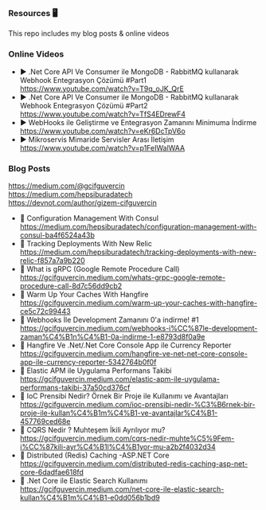 
### Resources  🖥️
This repo includes my blog posts &amp; online videos


### Online Videos

- ▶️ .Net Core API Ve Consumer ile MongoDB - RabbitMQ kullanarak Webhook Entegrasyon Çözümü #Part1 https://www.youtube.com/watch?v=T9q_oJK_QrE
- ▶️ .Net Core API Ve Consumer ile MongoDB - RabbitMQ kullanarak Webhook Entegrasyon Çözümü #Part2 https://www.youtube.com/watch?v=TfS4EDrewF4
- ▶️  WebHooks ile Geliştirme ve Entegrasyon Zamanını Minimuma İndirme https://www.youtube.com/watch?v=eKr6DcTpV6o
- ▶️  Mikroservis Mimaride Servisler Arası İletişim https://www.youtube.com/watch?v=p1FeIWalWAA

### Blog Posts

https://medium.com/@gcifguvercin <br/>
https://medium.com/hepsiburadatech <br/>
https://devnot.com/author/gizem-cifguvercin <br/>

- 📝 Configuration Management With Consul https://medium.com/hepsiburadatech/configuration-management-with-consul-ba4f6524a43b
- 📝 Tracking Deployments With New Relic https://medium.com/hepsiburadatech/tracking-deployments-with-new-relic-f857a7a9b220
- 📝 What is gRPC (Google Remote Procedure Call) https://gcifguvercin.medium.com/whats-grpc-google-remote-procedure-call-8d7c56dd9cb2
- 📝 Warm Up Your Caches With Hangfire https://gcifguvercin.medium.com/warm-up-your-caches-with-hangfire-ce5c72c99443
- 📝 Webhooks İle Development Zamanını 0'a indirme! #1 https://gcifguvercin.medium.com/webhooks-i%CC%87le-development-zaman%C4%B1n%C4%B1-0a-indirme-1-e8793d8f0a9e
- 📝 Hangfire Ve .Net/.Net Core Console App ile Currency Reporter https://gcifguvercin.medium.com/hangfire-ve-net-net-core-console-app-ile-currency-reporter-5342764b0f0f
- 📝 Elastic APM ile Uygulama Performans Takibi https://gcifguvercin.medium.com/elastic-apm-ile-uygulama-performans-takibi-37a50cd376cf
- 📝 IoC Prensibi Nedir? Örnek Bir Proje ile Kullanımı ve Avantajları https://gcifguvercin.medium.com/ioc-prensibi-nedir-%C3%B6rnek-bir-proje-ile-kullan%C4%B1m%C4%B1-ve-avantajlar%C4%B1-457769ced68e
- 📝 CQRS Nedir ? Muhteşem İkili Ayrılıyor mu? https://gcifguvercin.medium.com/cqrs-nedir-muhte%C5%9Fem-i%CC%87kili-ayr%C4%B1l%C4%B1yor-mu-a2b2f4032d34
- 📝 Distributed (Redis) Caching -ASP.NET Core https://gcifguvercin.medium.com/distributed-redis-caching-asp-net-core-6dadfae618fd
- 📝 .Net Core ile Elastic Search Kullanımı https://gcifguvercin.medium.com/net-core-ile-elastic-search-kullan%C4%B1m%C4%B1-e0dd056b1bd9

